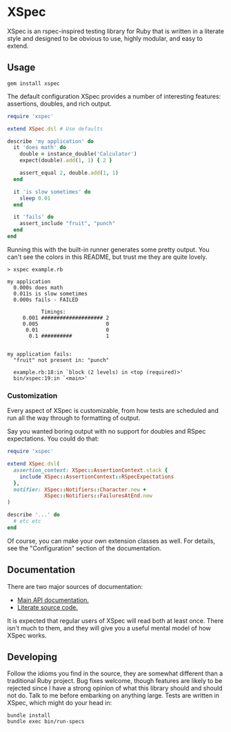 XSpec
=====

XSpec is an rspec-inspired testing library for Ruby that is written in a
literate style and designed to be obvious to use, highly modular, and easy to
extend.

Usage
-----

    gem install xspec

The default configuration XSpec provides a number of interesting features:
assertions, doubles, and rich output.

``` ruby
require 'xspec'

extend XSpec.dsl # Use defaults

describe 'my application' do
  it 'does math' do
    double = instance_double('Calculator')
    expect(double).add(1, 1) { 2 }

    assert_equal 2, double.add(1, 1)
  end

  it 'is slow sometimes' do
    sleep 0.01
  end

  it 'fails' do
    assert_include "fruit", "punch"
  end
end
```

Running this with the built-in runner generates some pretty output. You can't
see the colors in this README, but trust me they are quite lovely.

```
> xspec example.rb

my application
  0.000s does math
  0.011s is slow sometimes
  0.000s fails - FAILED

           Timings:
     0.001 #################### 2
     0.005                      0
      0.01                      0
       0.1 ##########           1


my application fails:
  "fruit" not present in: "punch"

  example.rb:18:in `block (2 levels) in <top (required)>'
  bin/xspec:19:in `<main>'
```

### Customization

Every aspect of XSpec is customizable, from how tests are scheduled and run all
the way through to formatting of output.

Say you wanted boring output with no support for doubles and RSpec
expectations. You could do that:

``` ruby
require 'xspec'

extend XSpec.dsl(
  assertion_context: XSpec::AssertionContext.stack {
    include XSpec::AssertionContext::RSpecExpectations
  },
  notifier: XSpec::Notifiers::Character.new +
            XSpec::Notifiers::FailuresAtEnd.new
)

describe '...' do
  # etc etc
end
```

Of course, you can make your own extension classes as well. For details, see
the "Configuration" section of the documentation.

Documentation
-------------

There are two major sources of documentation:

* [Main API documentation.](https://xaviershay.github.io/xspec/api.html)
* [Literate source code.](https://xaviershay.github.io/xspec/)

It is expected that regular users of XSpec will read both at least once. There
isn't much to them, and they will give you a useful mental model of how XSpec
works.

Developing
----------

Follow the idioms you find in the source, they are somewhat different than
a traditional Ruby project. Bug fixes welcome, though features are likely to be
rejected since I have a strong opinion of what this library should and should
not do. Talk to me before embarking on anything large. Tests are written in
XSpec, which might do your head in:

    bundle install
    bundle exec bin/run-specs
